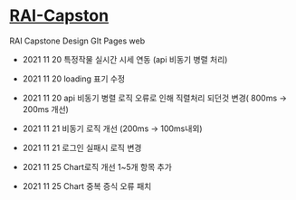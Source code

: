 # [RAI-Capston](https://soplay.github.io/RAI-Capston/)

RAI Capstone Design GIt Pages web

- 2021 11 20 특정작물 실시간 시세 연동 (api 비동기 병렬 처리)
- 2021 11 20 loading 표기 수정
- 2021 11 20 api 비동기 병렬 로직 오류로 인해 직렬처리 되던것 변경( 800ms -> 200ms 개선)

- 2021 11 21 비동기 로직 개선 (200ms -> 100ms내외)
- 2021 11 21 로그인 실패시 로직 변경

- 2021 11 25 Chart로직 개선 1~5개 항목 추가
- 2021 11 25 Chart 중복 증식 오류 패치
